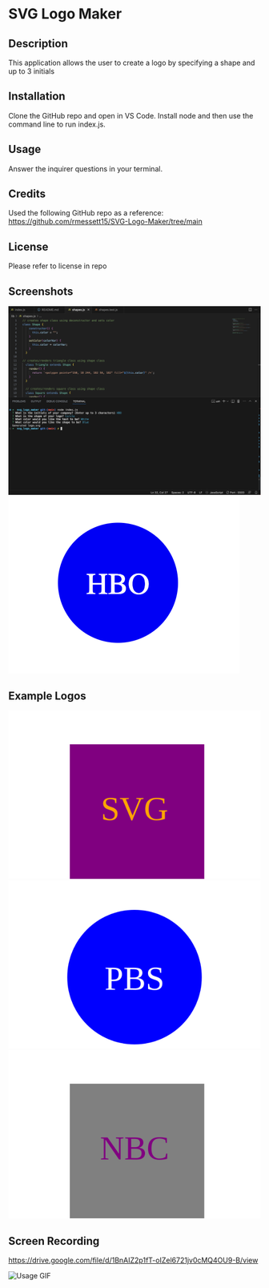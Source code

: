 # SVG Logo Maker

## Description

This application allows the user to create a logo by specifying a shape and up to 3 initials 

## Installation

Clone the GitHub repo and open in VS Code. Install node and then use the command line to run index.js.

## Usage

Answer the inquirer questions in your terminal. 

## Credits

Used the following GitHub repo as a reference:
https://github.com/rmessett15/SVG-Logo-Maker/tree/main

## License

Please refer to license in repo

## Screenshots

![App in use](<assets/Screenshot 2023-10-09 at 9.38.07 PM.png>)
![Example Logo](<assets/Screenshot 2023-10-09 at 9.38.31 PM.png>)

## Example Logos

![Logo 1](examples/logo.svg)
![Logo 2](examples/logo2.svg)
![Logo 3](examples/logo3.svg)

## Screen Recording

https://drive.google.com/file/d/1BnAIZ2p1fT-oIZel6721jv0cMQ4OU9-B/view

![Usage GIF](<SVG Maker.gif>)